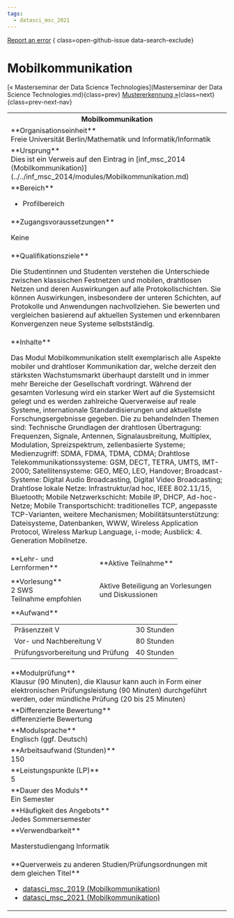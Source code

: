 ```yaml
---
tags:
  - datasci_msc_2021
---
```

[Report an error](https://github.com/SGSSGene/FUB-SUP/issues/new?title=Error%20in%20%22Mobilkommunikation%22&body=There%20seems%20to%20be%20an%20error%20in%20module%20%22Mobilkommunikation%22%2E%0A%0A%3CDescribe%20here%20a%20slightly%20more%20detailed%20description%20of%20what%20is%20wrong%3E&labels=bug)
{ class=open-github-issue data-search-exclude}

# Mobilkommunikation

[« Masterseminar der Data Science Technologies](Masterseminar der Data Science Technologies.md){class=prev}
[Mustererkennung »](Mustererkennung.md){class=next}
{class=prev-next-nav}

<table markdown id="moduledesc">
<tr markdown class="moduledesc_head"><th colspan="2">Mobilkommunikation </th></tr>
<tr markdown><td colspan="2">**Organisationseinheit**   <br>Freie Universität Berlin/Mathematik und Informatik/Informatik</td></tr>
<tr markdown><td colspan="2">**Ursprung**<br>Dies ist ein Verweis auf den Eintrag in [inf_msc_2014 (Mobilkommunikation)](../../inf_msc_2014/modules/Mobilkommunikation.md)</td></tr>
<tr markdown><td colspan="2">**Bereich**<br>


- Profilbereich

</td></tr>

<tr markdown><td colspan="2">**Zugangsvoraussetzungen** <br>

Keine


</td></tr>
<tr markdown><td colspan="2">**Qualifikationsziele**    <br>

Die Studentinnen und Studenten verstehen die Unterschiede zwischen
klassischen Festnetzen und mobilen, drahtlosen Netzen und deren Auswirkungen
auf alle Protokollschichten. Sie können Auswirkungen, insbesondere der
unteren Schichten, auf Protokolle und Anwendungen nachvollziehen. Sie
bewerten und vergleichen basierend auf aktuellen Systemen und erkennbaren
Konvergenzen neue Systeme selbstständig.


</td></tr>
<tr markdown><td colspan="2">**Inhalte**                <br>

Das Modul Mobilkommunikation stellt exemplarisch alle Aspekte mobiler und
drahtloser Kommunikation dar, welche derzeit den stärksten Wachstumsmarkt
überhaupt darstellt und in immer mehr Bereiche der Gesellschaft vordringt.
Während der gesamten Vorlesung wird ein starker Wert auf die Systemsicht
gelegt und es werden zahlreiche Querverweise auf reale Systeme,
internationale Standardisierungen und aktuellste Forschungsergebnisse
gegeben. Die zu behandelnden Themen sind: Technische Grundlagen der
drahtlosen Übertragung: Frequenzen, Signale, Antennen, Signalausbreitung,
Multiplex, Modulation, Spreizspektrum, zellenbasierte Systeme;
Medienzugriff: SDMA, FDMA, TDMA, CDMA; Drahtlose Telekommunikationssysteme:
GSM, DECT, TETRA, UMTS, IMT- 2000; Satellitensysteme: GEO, MEO, LEO,
Handover; Broadcast-Systeme: Digital Audio Broadcasting, Digital Video
Broadcasting; Drahtlose lokale Netze: Infrastruktur/ad hoc, IEEE 802.11/15,
Bluetooth; Mobile Netzwerkschicht: Mobile IP, DHCP, Ad-hoc-Netze; Mobile
Transportschicht: traditionelles TCP, angepasste TCP-Varianten, weitere
Mechanismen; Mobilitätsunterstützung: Dateisysteme, Datenbanken, WWW,
Wireless Application Protocol, Wireless Markup Language, i-mode; Ausblick:
4\. Generation Mobilnetze.


</td></tr>

<tr markdown><td>**Lehr- und Lernformen**</td><td>**Aktive Teilnahme**</td></tr>
<tr markdown><td> **Vorlesung** <br>2 SWS <br> Teilnahme empfohlen</td><td>

Aktive Beteiligung an Vorlesungen und Diskussionen
</td></tr>
<tr markdown><td colspan="2">**Aufwand**                <br>
<table class="aufwand_table">
<tr><td>Präsenzzeit V</td><td>30 Stunden</td></tr>
<tr><td>Vor- und Nachbereitung V</td><td>80 Stunden</td></tr>
<tr><td>Prüfungsvorbereitung und Prüfung</td><td>40 Stunden</td></tr>
</table>

</td></tr>
<tr markdown><td colspan="2">**Modulprüfung**             <br>Klausur (90 Minuten), die Klausur kann auch in Form einer elektronischen
Prüfungsleistung (90 Minuten) durchgeführt werden, oder mündliche Prüfung
(20 bis 25 Minuten)


</td></tr>
<tr markdown><td colspan="2">**Differenzierte Bewertung** <br>differenzierte Bewertung

</td></tr>
<tr markdown><td colspan="2">**Modulsprache**             <br>Englisch (ggf. Deutsch)</td></tr>
<tr markdown><td colspan="2">**Arbeitsaufwand (Stunden)** <br>150</td></tr>
<tr markdown><td colspan="2">**Leistungspunkte (LP)**     <br>5</td></tr>
<tr markdown><td colspan="2">**Dauer des Moduls**         <br>Ein Semester</td></tr>
<tr markdown><td colspan="2">**Häufigkeit des Angebots**  <br>Jedes Sommersemester</td></tr>
<tr markdown><td colspan="2">**Verwendbarkeit**           <br>

Masterstudiengang Informatik


</td></tr>

<tr markdown><td colspan="2">**Querverweis zu anderen Studien/Prüfungsordnungen mit dem gleichen Titel**<br>


- [datasci_msc_2019 (Mobilkommunikation)](../../datasci_msc_2019/modules/Mobilkommunikation.md)
- [datasci_msc_2021 (Mobilkommunikation)](../../datasci_msc_2021/modules/Mobilkommunikation.md)

</td></tr>

</table>
